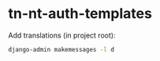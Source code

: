 # tn-nt-auth-templates

Add translations (in project root):
```bash
django-admin makemessages -l d
```
